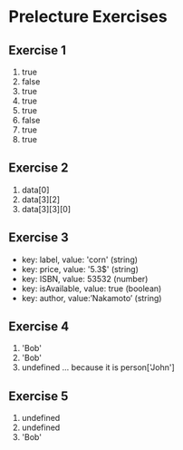 # Prelecture Exercises

## Exercise 1

1. true
2. false
3. true
4. true
5. true
6. false
7. true
8. true

## Exercise 2

1. data[0]
2. data[3][2]
3. data[3][3][0]

## Exercise 3

- key: label, value: 'corn' (string)
- key: price, value: '5.3$' (string)
- key: ISBN, value: 53532 (number)
- key: isAvailable, value: true (boolean)
- key: author, value:’Nakamoto’ (string)

## Exercise 4

1. 'Bob'
2. 'Bob'
3. undefined … because it is person['John']

## Exercise 5

1. undefined
2. undefined
3. 'Bob'
